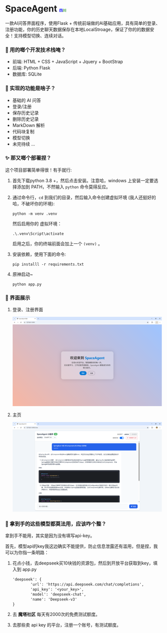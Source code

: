 # SpaceAgent <span style="color: blue; font-size: 0.4em">四</span><span style="color: green; font-size: 0.4em">川</span>
一款AI问答界面程序，使用Flask + 传统前端做的AI基础应用，具有简单的登录、注册功能，你的历史聊天数据保存在本地LocalStroage，保证了你的的数据安全！支持模型切换、连续对话。



### 🐼 用的啷个开发技术栈唵？

- 前端: HTML + CSS + JavaScript + Jquery + BootStrap
- 后端: Python Flask
- 数据库: SQLite



### 🙈 实现的功能是啥子？

-  基础的 AI 问答
- 登录/注册
- 保存历史记录
- 删除历史记录
- MarkDown 解析
- 代码块复制
- 模型切换
- 未完待续 ...



### ✨ 那又啷个部署捏？

这个项目部署简单得很！有手就行:

1. 首先下载python 3.8 +，然后点击安装。注意哈，windows 上安装一定要选择添加到 PATH，不然输入 `python` 命令莫得反应。

2. 通过命令行，`cd` 到我们的目录，然后输入命令创建虚拟环境 (我人还挺好的哈，不破坏你的环境):

   ```shell
   python -m venv .venv
   ```

   然后启用你的 虚拟环境：

   ```shell
   .\.venv\Script\activate
   ```

   启用之后，你的终端前面会加上一个 `(venv)` 。

3. 安装依赖，使用下面的命令:

   ```shell
   pip installl -r requirements.txt
   ```

4. 原神启动~

   ```shell
   python app.py
   ```



### 🚀 界面展示

1. 登录、注册界面

   ![image-20250919091422353](README.assets/image-20250919091422353.png)

2. 主页

   ![image-20250919091531285](README.assets/image-20250919091531285.png)



### 💖 拿到手的这些模型都莫法用，应该咋个整？

拿到手不能用，其实是因为没有填写api-key。

首先，模型api的key我这边确实不能提供，防止信息泄露还有滥用，但是捏，我可以为你指一条明路：

1. 花点小钱，去deepseek买10块钱的资源包，然后到开放平台获取到key，填入到 app.py

   ```
   'deepseek': {
           'url': 'https://api.deepseek.com/chat/completions',
           'api_key': '<your_key>',
           'model': 'deepseek-chat',
           'name': 'Deepseek-v3'
   }
   ```

   

2. 去 **魔塔社区** 每天有2000次的免费测试额度。

3. 去那些卖 api key 的平台，注册一个账号，有测试额度。
